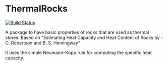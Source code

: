 # ThermalRocks

[![Build Status](https://github.com/Sush1090/ThermalRocks.jl/actions/workflows/CI.yml/badge.svg?branch=main)](https://github.com/Sush1090/ThermalRocks.jl/actions/workflows/CI.yml?query=branch%3Amain)

A package to have basic properties of rocks that are used as thermal stores.
Based on "Estimating Heat Capacity and Heat Content of Rocks by - C. Robertson and B. S. Hemingway"

It uses the simple Neumann–Kopp rule for computing the specific heat capacity. 
